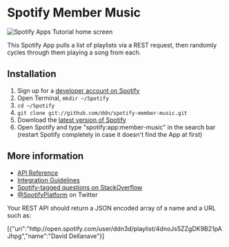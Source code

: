 # Spotify Member Music
![Spotify Apps Tutorial home screen](http://www.dellanave.com/skitch//Spotify-20130301-205346.png)

This Spotify App pulls a list of playlists via a REST request, then randomly cycles through them playing a song from each.

## Installation

 1. Sign up for a [developer account on Spotify](http://developer.spotify.com/en/spotify-apps-api/developer-signup/)
 2. Open Terminal, `mkdir ~/Spotify`
 3. `cd ~/Spotify`
 4. `git clone git://github.com/ddn/spotify-member-music.git`
 6. Download the [latest version of Spotify](http://spotify.com/download)
 7. Open Spotify and type "spotify:app:member-music" in the search bar (restart Spotify completely in case it doesn't find the App at first)

## More information

 * [API Reference](https://developer.spotify.com/technologies/apps/docs/)
 * [Integration Guidelines](http://developer.spotify.com/download/spotify-apps-api/guidelines/)
 * [Spotify-tagged questions on StackOverflow](http://stackoverflow.com/questions/tagged/spotify)
 * [@SpotifyPlatform](https://twitter.com/#!/SpotifyPlatform) on Twitter

Your REST API should return a JSON encoded array of a name and a URL such as:

[{"uri":"http:\/\/open.spotify.com\/user\/ddn3d\/playlist\/4dnoJs5ZZgDK9B21pAJhpg","name":"David Dellanave"}]
